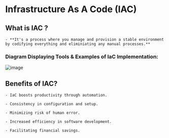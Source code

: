 # Infrastructure As A Code (IAC)

## What is IAC ?
    - **It's a process where you manage and provision a stable environment by codifying everything and eliminiating any manual processes.**

### Diagram Displaying Tools & Examples of IaC Implementation:

![image](https://user-images.githubusercontent.com/97620055/188578917-9813c81d-b2a8-4ff1-82fd-1656e8726bc9.png)


## Benefits of IAC?

    - IaC boosts productivity through automation.
    
    - Consistency in configuration and setup.
    
    - Minimizing risk of human error.
            
    - Increased efficiency in software development.
    
    - Facilitating financial savings.
    
